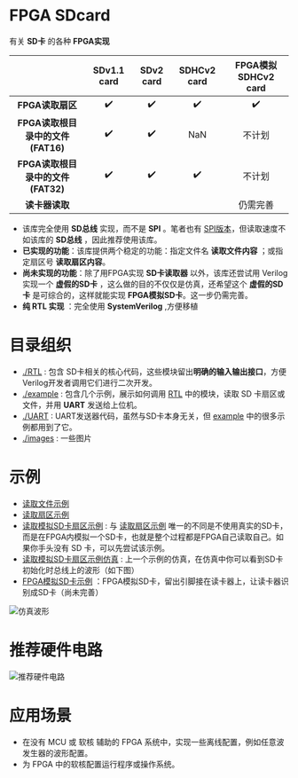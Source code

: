 FPGA SDcard
===========================
有关 **SD卡** 的各种 **FPGA实现**

|           |  SDv1.1 card       |  SDv2 card          | SDHCv2 card        | FPGA模拟SDHCv2 card
| :-----:   | :------------:     |   :------------:    | :------------:     | :------------:     |
| **FPGA读取扇区**  | :heavy_check_mark: |  :heavy_check_mark: | :heavy_check_mark:  |  :heavy_check_mark:  | 
| **FPGA读取根目录中的文件(FAT16)** | :heavy_check_mark: |  :heavy_check_mark: | NaN  | 不计划 |
| **FPGA读取根目录中的文件(FAT32)** | :heavy_check_mark: |  :heavy_check_mark: | :heavy_check_mark: | 不计划 |
| **读卡器读取**    | | | | 仍需完善 |

* 该库完全使用 **SD总线** 实现，而不是 **SPI** 。笔者也有 [SPI版本](https://github.com/WangXuan95/FPGA-SDcard-File/ "SPI版本")，但读取速度不如该库的 **SD总线** ，因此推荐使用该库。
* **已实现的功能**：该库提供两个稳定的功能：指定文件名 **读取文件内容** ；或指定扇区号 **读取扇区内容**。
* **尚未实现的功能**：除了用FPGA实现 **SD卡读取器** 以外，该库还尝试用 Verilog 实现一个 **虚假的SD卡** ，这么做的目的不仅仅是仿真，还希望这个 **虚假的SD卡** 是可综合的，这样就能实现 **FPGA模拟SD卡**。这一步仍需完善。
* **纯 RTL 实现** ：完全使用 **SystemVerilog**  ,方便移植

# 目录组织
* [./RTL](https://github.com/WangXuan95/fpga-sdcard/blob/master/RTL/ "./RTL") : 包含 SD卡相关的核心代码，这些模块留出**明确的输入输出接口**，方便Verilog开发者调用它们进行二次开发。
* [./example](https://github.com/WangXuan95/fpga-sdcard/blob/master/example/ "./example") : 包含几个示例，展示如何调用 [RTL](https://github.com/WangXuan95/fpga-sdcard/blob/master/RTL/ "RTL") 中的模块，读取 SD 卡扇区或文件，并用 **UART** 发送给上位机。
* [./UART](https://github.com/WangXuan95/fpga-sdcard/blob/master/UART/ "./UART") : UART发送器代码，虽然与SD卡本身无关，但 [example](https://github.com/WangXuan95/fpga-sdcard/blob/master/RTL/ "example") 中的很多示例都用到了它。
* [./images](https://github.com/WangXuan95/fpga-sdcard/blob/master/images/ "./images") : 一些图片


# 示例
* [读取文件示例](https://github.com/WangXuan95/fpga-sdcard/blob/master/example/ReadFile/ "读取文件示例")
* [读取扇区示例](https://github.com/WangXuan95/fpga-sdcard/blob/master/example/ReadSector/ "读取扇区示例")
* [读取模拟SD卡扇区示例](https://github.com/WangXuan95/fpga-sdcard/blob/master/example/ReadSector_FakeSD/ "读取模拟SD卡扇区示例") : 与 [读取扇区示例](https://github.com/WangXuan95/fpga-sdcard/blob/master/example/ReadSector/ "读取扇区示例") 唯一的不同是不使用真实的SD卡，而是在FPGA内模拟一个SD卡，也就是整个过程都是FPGA自己读取自己。如果你手头没有 SD 卡，可以先尝试该示例。
* [读取模拟SD卡扇区示例仿真](https://github.com/WangXuan95/fpga-sdcard/blob/master/example/ReadSector_FakeSD_simulation/ "读取模拟SD卡扇区示例仿真") : 上一个示例的仿真，在仿真中你可以看到SD卡初始化时总线上的波形（如下图）
* [FPGA模拟SD卡示例](https://github.com/WangXuan95/fpga-sdcard/blob/master/example/FakeSDcard/ "FPGA模拟SD卡示例") ：FPGA模拟SD卡，留出引脚接在读卡器上，让读卡器识别成SD卡（尚未完善）

![仿真波形](https://github.com/WangXuan95/fpga-sdcard/blob/master/images/wave.png)

# 推荐硬件电路

![推荐硬件电路](https://github.com/WangXuan95/fpga-sdcard/blob/master/images/sch.png)

# 应用场景
* 在没有 MCU 或 软核 辅助的 FPGA 系统中，实现一些离线配置，例如任意波发生器的波形配置。
* 为 FPGA 中的软核配置运行程序或操作系统。
